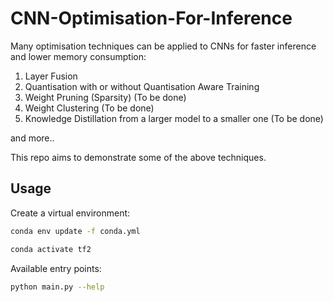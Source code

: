 # CNN-Optimisation-For-Inference

Many optimisation techniques can be applied to CNNs for faster inference and lower memory consumption:

1. Layer Fusion
2. Quantisation with or without Quantisation Aware Training
3. Weight Pruning (Sparsity) (To be done)
4. Weight Clustering (To be done)
5. Knowledge Distillation from a larger model to a smaller one (To be done)

and more..

This repo aims to demonstrate some of the above techniques.

## Usage

Create a virtual environment:

```bash
conda env update -f conda.yml

conda activate tf2
```

Available entry points:

```bash
python main.py --help
```
